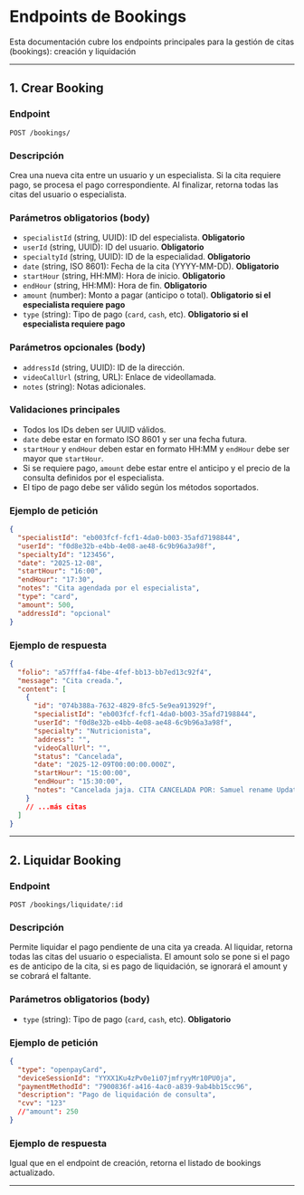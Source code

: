 # Endpoints de Bookings

Esta documentación cubre los endpoints principales para la gestión de citas (bookings): creación y liquidación

---

## 1. Crear Booking

### Endpoint

```
POST /bookings/
```

### Descripción

Crea una nueva cita entre un usuario y un especialista. Si la cita requiere pago, se procesa el pago correspondiente. Al finalizar, retorna todas las citas del usuario o especialista.

### Parámetros obligatorios (body)

- `specialistId` (string, UUID): ID del especialista. **Obligatorio**
- `userId` (string, UUID): ID del usuario. **Obligatorio**
- `specialtyId` (string, UUID): ID de la especialidad. **Obligatorio**
- `date` (string, ISO 8601): Fecha de la cita (YYYY-MM-DD). **Obligatorio**
- `startHour` (string, HH:MM): Hora de inicio. **Obligatorio**
- `endHour` (string, HH:MM): Hora de fin. **Obligatorio**
- `amount` (number): Monto a pagar (anticipo o total). **Obligatorio si el especialista requiere pago**
- `type` (string): Tipo de pago (`card`, `cash`, etc). **Obligatorio si el especialista requiere pago**

### Parámetros opcionales (body)

- `addressId` (string, UUID): ID de la dirección.
- `videoCallUrl` (string, URL): Enlace de videollamada.
- `notes` (string): Notas adicionales.

### Validaciones principales

- Todos los IDs deben ser UUID válidos.
- `date` debe estar en formato ISO 8601 y ser una fecha futura.
- `startHour` y `endHour` deben estar en formato HH:MM y `endHour` debe ser mayor que `startHour`.
- Si se requiere pago, `amount` debe estar entre el anticipo y el precio de la consulta definidos por el especialista.
- El tipo de pago debe ser válido según los métodos soportados.

### Ejemplo de petición

```json
{
  "specialistId": "eb003fcf-fcf1-4da0-b003-35afd7198844",
  "userId": "f0d8e32b-e4bb-4e08-ae48-6c9b96a3a98f",
  "specialtyId": "123456",
  "date": "2025-12-08",
  "startHour": "16:00",
  "endHour": "17:30",
  "notes": "Cita agendada por el especialista",
  "type": "card",
  "amount": 500,
  "addressId": "opcional"
}
```

### Ejemplo de respuesta

```json
{
  "folio": "a57fffa4-f4be-4fef-bb13-bb7ed13c92f4",
  "message": "Cita creada.",
  "content": [
    {
      "id": "074b388a-7632-4829-8fc5-5e9ea913929f",
      "specialistId": "eb003fcf-fcf1-4da0-b003-35afd7198844",
      "userId": "f0d8e32b-e4bb-4e08-ae48-6c9b96a3a98f",
      "specialty": "Nutricionista",
      "address": "",
      "videoCallUrl": "",
      "status": "Cancelada",
      "date": "2025-12-09T00:00:00.000Z",
      "startHour": "15:00:00",
      "endHour": "15:30:00",
      "notes": "Cancelada jaja. CITA CANCELADA POR: Samuel rename Update. DEBIDO A: No voy a poder asistir"
    }
    // ...más citas
  ]
}
```

---

## 2. Liquidar Booking

### Endpoint

```
POST /bookings/liquidate/:id
```

### Descripción

Permite liquidar el pago pendiente de una cita ya creada. Al liquidar, retorna todas las citas del usuario o especialista.
El amount solo se pone si el pago es de anticipo de la cita, si es pago de liquidación, se ignorará el amount y se cobrará el faltante.

### Parámetros obligatorios (body)

- `type` (string): Tipo de pago (`card`, `cash`, etc). **Obligatorio**

### Ejemplo de petición

```json
{
  "type": "openpayCard",
  "deviceSessionId": "YYXX1Ku4zPv0e1i07jmfryyMr10PU0ja",
  "paymentMethodId": "7900836f-a416-4ac0-a839-9ab4bb15cc96",
  "description": "Pago de liquidación de consulta",
  "cvv": "123"
  //"amount": 250
}
```

### Ejemplo de respuesta

Igual que en el endpoint de creación, retorna el listado de bookings actualizado.

---
